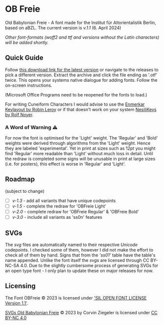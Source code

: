 # OB Freie

Old Babylonian Freie - A font made for the Institut für Altorientalistik Berlin, based on aBZL.
The current version is _v.1.1_ (6. April 2024)

_Other font-formats (woff2 and ttf and versions without the Latin characters) will be added shortly._

## Quick Guide

Follow [this download link for the latest version](https://github.com/crzfub/OB-Freie/releases/latest/download/OBFreie.zip) or navigate to the releases to pick a different version.
Extract the archive and click the file ending as '.otf' twice. This opens your systems native dialogue for adding fonts. Follow the on-screen instructions.

(Microsoft Office Programs need to be reopened for the fonts to load.)

For writing Cuneiform Characters I would advise to use the [Enmerkar Keylayout by Robin Leroy](https://github.com/eggrobin/Enmerkar) or if that doesn't work on your system [NesiliKeys by Rolf Noyer](https://www.hethport.uni-wuerzburg.de/cuneifont/).

### A Word of Warning ⚠️

For now the font is optimised for the 'Light' weight. The 'Regular' and 'Bold' weights were derived through algorithms from the 'Light' weight. Hence they are labeled 'experimental'. Yet in print at sizes such as 12pt you might find 'Regular' more readable than 'Light' without much loss in detail. Until the redraw is completed some signs will be unusable in print at large sizes (i.e. for posters), this effect is worse in 'Regular' and 'Light'.

## Roadmap

(subject to change)

- [ ] _v-1.3_ - add all variants that have unique codepoints <!--[^1] -->
- [ ] _v-1.5_ - complete the redraw for 'OBFreie Light'
- [ ] _v-2.0_ - complete redraw for 'OBFreie Regular' & 'OBFreie Bold'
- [ ] _v-3.0_ - include all variants as 'ss0n' features

## SVGs

The _svg_ files are automatically named to their respective _Unicode_ codepoints. I checked some of them, however I did not make the effort to check all of them by hand. Signs that from the _'ss01'_ table have the table's name appended. <!-- #TODO maybe footnote with link/explanation of ss01 --> Unlike the font itself the _svgs_ are licensed through CC BY-NC-SA 4.0.
Due to the slightly cumbersome process of generating SVGs for an open type font - I only plan to update these on major releases for now.

## Licensing

The Font OBFreie © 2023 is licensed under ['SIL OPEN FONT LICENSE Version 1.1'](https://github.com/crzfub/OB-Freie/blob/main/OBFreie/LICENSE.txt).

[SVGs Old Babylonian Freie](https://github.com/crzfub/OB-Freie/tree/main/svg) © 2023 by Corvin Ziegeler is licensed under [CC BY-NC 4.0](https://creativecommons.org/licenses/by-nc/4.0/)